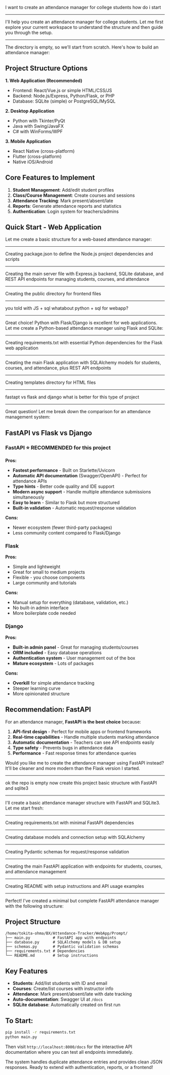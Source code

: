 I want to create an attendance manager for college students how do i start

---

I'll help you create an attendance manager for college students. Let me first explore your current workspace to understand the structure and then guide you through the setup.

---

The directory is empty, so we'll start from scratch. Here's how to build an attendance manager:

## Project Structure Options

**1. Web Application (Recommended)**
- Frontend: React/Vue.js or simple HTML/CSS/JS
- Backend: Node.js/Express, Python/Flask, or PHP
- Database: SQLite (simple) or PostgreSQL/MySQL

**2. Desktop Application**
- Python with Tkinter/PyQt
- Java with Swing/JavaFX
- C# with WinForms/WPF

**3. Mobile Application**
- React Native (cross-platform)
- Flutter (cross-platform)
- Native iOS/Android

## Core Features to Implement

1. **Student Management**: Add/edit student profiles
2. **Class/Course Management**: Create courses and sessions
3. **Attendance Tracking**: Mark present/absent/late
4. **Reports**: Generate attendance reports and statistics
5. **Authentication**: Login system for teachers/admins

## Quick Start - Web Application

Let me create a basic structure for a web-based attendance manager:

---

Creating package.json to define the Node.js project dependencies and scripts

---

Creating the main server file with Express.js backend, SQLite database, and REST API endpoints for managing students, courses, and attendance

---

Creating the public directory for frontend files

---

you told with JS + sql whatabout python + sql for webapp?

---

Great choice! Python with Flask/Django is excellent for web applications. Let me create a Python-based attendance manager using Flask and SQLite:

---

Creating requirements.txt with essential Python dependencies for the Flask web application

---

Creating the main Flask application with SQLAlchemy models for students, courses, and attendance, plus REST API endpoints

---

Creating templates directory for HTML files

---

fastapt vs flask and django what is better for this type of project

---

Great question! Let me break down the comparison for an attendance management system:

## **FastAPI vs Flask vs Django**

### **FastAPI** ⭐ **RECOMMENDED for this project**
**Pros:**
- **Fastest performance** - Built on Starlette/Uvicorn
- **Automatic API documentation** (Swagger/OpenAPI) - Perfect for attendance APIs
- **Type hints** - Better code quality and IDE support
- **Modern async support** - Handle multiple attendance submissions simultaneously
- **Easy to learn** - Similar to Flask but more structured
- **Built-in validation** - Automatic request/response validation

**Cons:**
- Newer ecosystem (fewer third-party packages)
- Less community content compared to Flask/Django

### **Flask**
**Pros:**
- Simple and lightweight
- Great for small to medium projects
- Flexible - you choose components
- Large community and tutorials

**Cons:**
- Manual setup for everything (database, validation, etc.)
- No built-in admin interface
- More boilerplate code needed

### **Django**
**Pros:**
- **Built-in admin panel** - Great for managing students/courses
- **ORM included** - Easy database operations
- **Authentication system** - User management out of the box
- **Mature ecosystem** - Lots of packages

**Cons:**
- **Overkill** for simple attendance tracking
- Steeper learning curve
- More opinionated structure

## **Recommendation: FastAPI**

For an attendance manager, **FastAPI is the best choice** because:

1. **API-first design** - Perfect for mobile apps or frontend frameworks
2. **Real-time capabilities** - Handle multiple students marking attendance
3. **Automatic documentation** - Teachers can see API endpoints easily
4. **Type safety** - Prevents bugs in attendance data
5. **Performance** - Fast response times for attendance queries

Would you like me to create the attendance manager using FastAPI instead? It'll be cleaner and more modern than the Flask version I started.

---

ok the repo is empty now create this project basic structure with FastAPI and sqlite3

---

I'll create a basic attendance manager structure with FastAPI and SQLite3. Let me start fresh:

---

Creating requirements.txt with minimal FastAPI dependencies

---

Creating database models and connection setup with SQLAlchemy

---

Creating Pydantic schemas for request/response validation

---

Creating the main FastAPI application with endpoints for students, courses, and attendance management

---

Creating README with setup instructions and API usage examples

---

Perfect! I've created a minimal but complete FastAPI attendance manager with the following structure:

## Project Structure
```
/home/tokita-ohma/BX/Attendance-Tracker/WebApp/Prompt/
├── main.py          # FastAPI app with endpoints
├── database.py      # SQLAlchemy models & DB setup
├── schemas.py       # Pydantic validation schemas
├── requirements.txt # Dependencies
└── README.md        # Setup instructions
```

## Key Features
- **Students**: Add/list students with ID and email
- **Courses**: Create/list courses with instructor info
- **Attendance**: Mark present/absent/late with date tracking
- **Auto-documentation**: Swagger UI at `/docs`
- **SQLite database**: Automatically created on first run

## To Start:
```bash
pip install -r requirements.txt
python main.py
```

Then visit `http://localhost:8000/docs` for the interactive API documentation where you can test all endpoints immediately.

The system handles duplicate attendance entries and provides clean JSON responses. Ready to extend with authentication, reports, or a frontend!